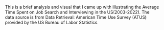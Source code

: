 This is a brief analysis and visual that I came up with illustrating the Average Time Spent on Job Search and Interviewing in the US(2003-2022). The data source is from
Data Retrieval: American Time Use Survey (ATUS) provided by the US Bureau of Labor Statistics 

